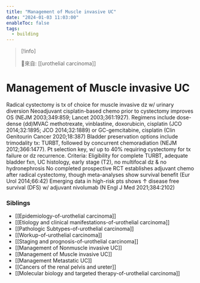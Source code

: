 ```yaml
---
title: "Management of Muscle invasive UC"
date: "2024-01-03 11:03:00"
enableToc: false
tags:
  - building
---
```

> [!info]
>
> 🌱來自: [[urothelial carcinoma]]
# Management of Muscle invasive UC
Radical cystectomy is tx of choice for muscle invasive dz w/ urinary diversion
Neoadjuvant cisplatin-based chemo prior to cystectomy improves OS (NEJM 2003;349:859; Lancet 2003;361:1927). Regimens include dose-dense (dd)MVAC methotrexate, vinblastine, doxorubicin, cisplatin (JCO 2014;32:1895; JCO 2014;32:1889) or GC-gemcitabine, cisplatin (Clin Genitourin Cancer 2020;18:387)
Bladder preservation options include trimodality tx: TURBT, followed by concurrent chemoradiation (NEJM 2012;366:1477). Pt selection key, w/ up to 40% requiring cystectomy for tx failure or dz recurrence. Criteria: Eligibility for complete TURBT, adequate bladder fxn, UC histology, early stage (T2), no multifocal dz & no hydronephrosis
No completed prospective RCT establishes adjuvant chemo after radical cystectomy, though meta-analyses show survival benefit (Eur Urol 2014;66:42)
Emerging data in high-risk pts shows ↑ disease free survival (DFS) w/ adjuvant nivolumab (N Engl J Med 2021;384:2102)
### Siblings
- [[Epidemiology-of-urothelial carcinoma]]
- [[Etiology and clinical manifestations-of-urothelial carcinoma]]
- [[Pathologic Subtypes-of-urothelial carcinoma]]
- [[Workup-of-urothelial carcinoma]]
- [[Staging and prognosis-of-urothelial carcinoma]]
- [[Management of Nonmuscle invasive UC]]
- [[Management of Muscle invasive UC]]
- [[Management Metastatic UC]]
- [[Cancers of the renal pelvis and ureter]]
- [[Molecular biology and targeted therapy-of-urothelial carcinoma]]
